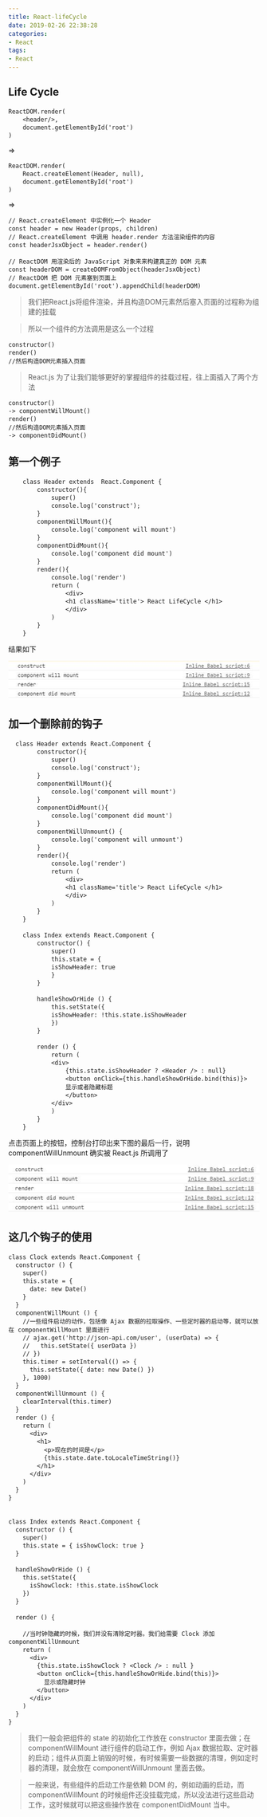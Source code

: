 ```yaml
---
title: React-lifeCycle
date: 2019-02-26 22:38:28
categories:
- React
tags:
- React
---
```



## Life Cycle
```
ReactDOM.render(
    <header/>,
    document.getElementById('root')
)
```
<!--more-->
=>

```
ReactDOM.render(
    React.createElement(Header, null),
    document.getElementById('root')
)
```

=>

```
// React.createElement 中实例化一个 Header
const header = new Header(props, children)
// React.createElement 中调用 header.render 方法渲染组件的内容
const headerJsxObject = header.render()

// ReactDOM 用渲染后的 JavaScript 对象来来构建真正的 DOM 元素
const headerDOM = createDOMFromObject(headerJsxObject)
// ReactDOM 把 DOM 元素塞到页面上
document.getElementById('root').appendChild(headerDOM)
```

> 我们把React.js将组件渲染，并且构造DOM元素然后塞入页面的过程称为组建的挂载

> 所以一个组件的方法调用是这么一个过程

```
constructor()
render()
//然后构造DOM元素插入页面
```

> React.js 为了让我们能够更好的掌握组件的挂载过程，往上面插入了两个方法
```
constructor()
-> componentWillMount()
render()
//然后构造DOM元素插入页面
-> componentDidMount()
```

## 第一个例子

```
    class Header extends  React.Component {
        constructor(){
            super()
            console.log('construct');
        }
        componentWillMount(){
            console.log('component will mount')
        }
        componentDidMount(){
            console.log('component did mount')
        }
        render(){
            console.log('render')
            return (
                <div>
                <h1 className='title'> React LifeCycle </h1> 
                </div>
            )
        }
    }
```
结果如下

![](./react_lifeCycle/answer01.jpg)


## 加一个删除前的钩子

```
  class Header extends React.Component {
        constructor(){
            super()
            console.log('construct');
        }
        componentWillMount(){
            console.log('component will mount')
        }
        componentDidMount(){
            console.log('component did mount')
        }
        componentWillUnmount() {
            console.log('component will unmount')
        }
        render(){
            console.log('render')
            return (
                <div>
                <h1 className='title'> React LifeCycle </h1> 
                </div>
            )
        }
    }

    class Index extends React.Component {
        constructor() {
            super()
            this.state = {
            isShowHeader: true
            }
        }

        handleShowOrHide () {
            this.setState({
            isShowHeader: !this.state.isShowHeader
            })
        }

        render () {
            return (
            <div>
                {this.state.isShowHeader ? <Header /> : null}
                <button onClick={this.handleShowOrHide.bind(this)}>
                显示或者隐藏标题
                </button>
            </div>
            )
        }
    }

```

点击页面上的按钮，控制台打印出来下图的最后一行，说明 componentWillUnmount 确实被 React.js 所调用了

![](./react_lifeCycle/answer02.jpg)


## 这几个钩子的使用

```
class Clock extends React.Component {
  constructor () {
    super()
    this.state = {
      date: new Date()
    }
  }
  componentWillMount () {
    //一些组件启动的动作，包括像 Ajax 数据的拉取操作、一些定时器的启动等，就可以放在 componentWillMount 里面进行
    // ajax.get('http://json-api.com/user', (userData) => {
    //   this.setState({ userData })
    // })
    this.timer = setInterval(() => {
      this.setState({ date: new Date() })
    }, 1000)
  }
  componentWillUnmount () {
    clearInterval(this.timer)
  }
  render () {
    return (
      <div>
        <h1>
          <p>现在的时间是</p>
          {this.state.date.toLocaleTimeString()}
        </h1>
      </div>
    )
  }
}


class Index extends React.Component {
  constructor () {
    super()
    this.state = { isShowClock: true }
  }

  handleShowOrHide () {
    this.setState({
      isShowClock: !this.state.isShowClock
    })
  }

  render () {

    //当时钟隐藏的时候，我们并没有清除定时器。我们给需要 Clock 添加 componentWillUnmount
    return (
      <div>
        {this.state.isShowClock ? <Clock /> : null }
        <button onClick={this.handleShowOrHide.bind(this)}>
          显示或隐藏时钟
        </button>
      </div>
    )
  }
}
```

> 我们一般会把组件的 state 的初始化工作放在 constructor 里面去做；在 componentWillMount 进行组件的启动工作，例如 Ajax 数据拉取、定时器的启动；组件从页面上销毁的时候，有时候需要一些数据的清理，例如定时器的清理，就会放在 componentWillUnmount 里面去做。

>一般来说，有些组件的启动工作是依赖 DOM 的，例如动画的启动，而 componentWillMount 的时候组件还没挂载完成，所以没法进行这些启动工作，这时候就可以把这些操作放在 componentDidMount 当中。

